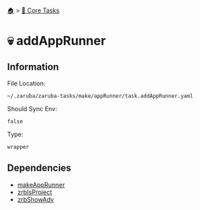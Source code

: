 <!--startTocHeader-->
[🏠](../README.md) > [🥝 Core Tasks](README.md)
# 💀 addAppRunner
<!--endTocHeader-->

## Information

File Location:

    ~/.zaruba/zaruba-tasks/make/appRunner/task.addAppRunner.yaml

Should Sync Env:

    false

Type:

    wrapper


## Dependencies

* [makeAppRunner](make-app-runner.md)
* [zrbIsProject](zrb-is-project.md)
* [zrbShowAdv](zrb-show-adv.md)